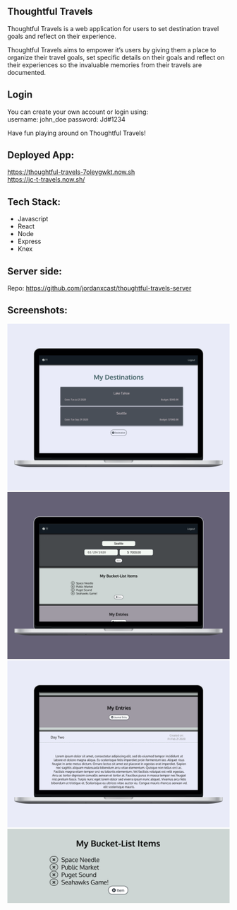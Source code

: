 ## Thoughtful Travels
Thoughtful Travels is a web application for users to set destination travel goals and reflect on their experience. 

Thoughtful Travels aims to empower it’s users by giving them a place to organize their travel goals, set specific details on their goals and reflect on their experiences so the invaluable memories from their travels are documented.

## Login 
You can create your own account or login using: <br />
username: john_doe
password: Jd#1234

Have fun playing around on Thoughtful Travels! 

## Deployed App: 
https://thoughtful-travels-7oleygwkt.now.sh <br />
https://jc-t-travels.now.sh/

## Tech Stack:
- Javascript
- React
- Node
- Express
- Knex

## Server side: 
Repo: https://github.com/jordanxcast/thoughtful-travels-server

## Screenshots: 
![](src/Images/laptop-dest-list-view.png)
![](src/Images/laptop-dest-main-view.png)
![](src/Images/laptop-entries-view.png)
![](images/items-view.png)
